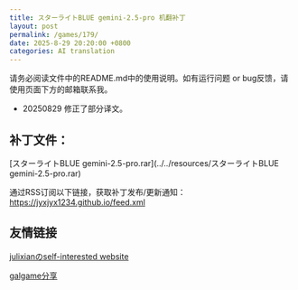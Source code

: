 ```yaml
---
title: スターライトBLUE gemini-2.5-pro 机翻补丁
layout: post
permalink: /games/179/
date: 2025-8-29 20:20:00 +0800
categories: AI translation
---
```



请务必阅读文件中的README.md中的使用说明。如有运行问题 or bug反馈，请使用页面下方的邮箱联系我。

- 20250829 修正了部分译文。

## 补丁文件：

[スターライトBLUE gemini-2.5-pro.rar](../../resources/スターライトBLUE gemini-2.5-pro.rar)

 

通过RSS订阅以下链接，获取补丁发布/更新通知：https://jyxjyx1234.github.io/feed.xml

## 友情链接

[julixianのself-interested website](https://julixian-siw.worldsystem.top/) 

[galgame分享](https://t.me/galgpt)